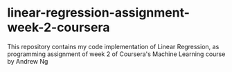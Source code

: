 # linear-regression-assignment-week-2-coursera
This repository contains my code implementation of Linear Regression, as programming assignment of week 2 of Coursera's Machine Learning course by Andrew Ng
